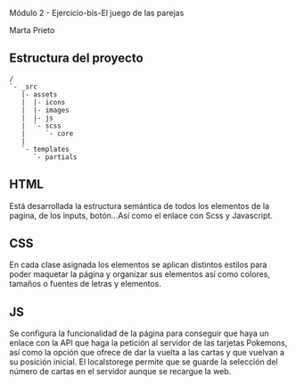 Módulo 2 - Ejercicio-bis-El juego de las parejas

Marta Prieto 

## Estructura del proyecto
```
/
`- _src
   |- assets
   |  |- icons
   |  |- images
   |  |- js
   |  `- scss
   |     `- core
   |
   `- templates
      `- partials

```

## HTML
Está desarrollada la estructura semántica de todos los elementos de la pagina, de los inputs, botón...Así como el enlace con Scss y Javascript.

## CSS
En cada clase asignada  los elementos se aplican distintos estilos para poder maquetar la página y organizar sus elementos así como colores, tamaños o fuentes de letras y elementos.

## JS
Se configura la funcionalidad de la página para conseguir que haya un enlace con la API que haga la petición al servidor de las tarjetas Pokemons, así como la opción que ofrece de dar la vuelta a las cartas y que vuelvan a su posición inicial. El localstorege permite que se guarde la selección del número de cartas en el servidor aunque se recargue la web.

